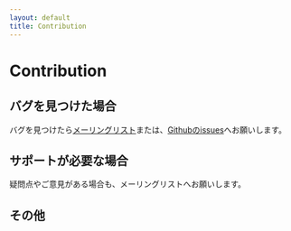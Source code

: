 ```yaml
---
layout: default
title: Contribution
---
```


Contribution
==============

バグを見つけた場合
------------------
バグを見つけたら[メーリングリスト](#)または、[Githubのissues](https://github.com/logaling/logaling-command/issues)へお願いします。


サポートが必要な場合
--------------------
疑問点やご意見がある場合も、メーリングリストへお願いします。


その他
------
